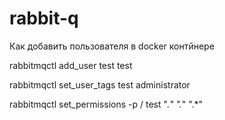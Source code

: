 # rabbit-q

Как добавить пользователя в docker контйнере


rabbitmqctl add_user test test

rabbitmqctl set_user_tags test administrator

rabbitmqctl set_permissions -p / test ".*" ".*" ".*"